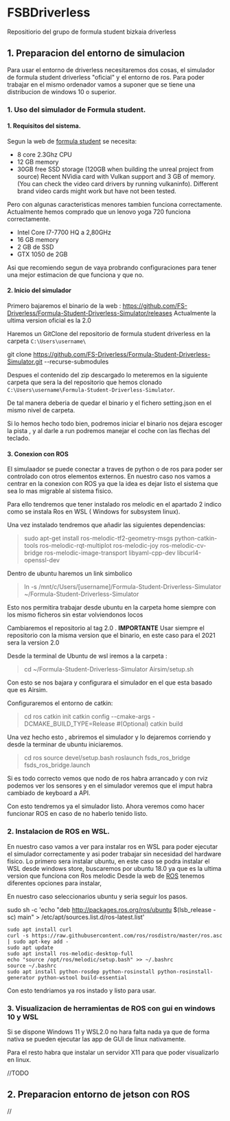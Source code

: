# FSBDriverless
Repositiorio del grupo de formula student bizkaia driverless 

## 1. Preparacion del entorno de simulacion
Para usar el entorno de driverless necesitaremos dos cosas, el simulador de formula student driverless "oficial" y el entorno de ros. 
Para poder trabajar en el mismo ordenador vamos a suponer que se tiene una distribucion de windows 10 o superior. 

### 1. Uso del simulador de Formula student.
#### 1. Requisitos del sistema.
Segun la web de [formula student](https://github.com/FS-Driverless/Formula-Student-Driverless-Simulator) se necesita: 
- 8 core 2.3Ghz CPU
- 12 GB memory
- 30GB free SSD storage (120GB when building the unreal project from source)
Recent NVidia card with Vulkan support and 3 GB of memory. (You can check the video card drivers by running vulkaninfo). Different brand video cards might work but have not been tested.

Pero con algunas caracteristicas menores tambien funciona correctamente. 
Actualmente hemos comprado que un lenovo yoga 720 funciona correctamente.
- Intel Core I7-7700 HQ a 2,80GHz
- 16 GB memory
- 2 GB de SSD 
- GTX 1050 de 2GB 

Asi que recomiendo segun de vaya probrando configuraciones para tener una mejor estimacion de que funciona y que no.

#### 2. Inicio del simulador 
Primero bajaremos el binario de la web : https://github.com/FS-Driverless/Formula-Student-Driverless-Simulator/releases
Actualmente la ultima version oficial es la 2.0

Haremos un GitClone del repositorio de formula student driverless en la carpeta `C:\Users\username\`

  git clone https://github.com/FS-Driverless/Formula-Student-Driverless-Simulator.git --recurse-submodules

Despues el contenido del zip descargado lo meteremos en la siguiente carpeta que sera la del repositorio que hemos clonado `C:\Users\username\Formula-Student-Driverless-Simulator`.

De tal manera deberia de quedar el binario y el fichero setting.json en el mismo nivel de carpeta.

Si lo hemos hecho todo bien, podremos iniciar el binario nos dejara escoger la pista , y al darle a run podremos manejar el coche con las flechas del teclado.

#### 3. Conexion con ROS 
El simulaador se puede conectar a traves de python o de ros para poder ser controlado con otros elementos externos. 
En nuestro caso nos vamos a centrar en la conexion con ROS ya que la idea es dejar listo el sistema que sea lo mas migrable al sistema fisico.

Para ello tendremos que tener instalado ros melodic en el apartado 2 indico como se instala Ros en WSL ( Windows for subsystem linux).

Una vez instalado tendremos que añadir las siguientes dependencias:
> sudo apt-get install ros-melodic-tf2-geometry-msgs python-catkin-tools ros-melodic-rqt-multiplot ros-melodic-joy ros-melodic-cv-bridge ros-melodic-image-transport libyaml-cpp-dev libcurl4-openssl-dev

Dentro de ubuntu haremos un link simbolico 
> ln -s /mnt/c/Users/[username]/Formula-Student-Driverless-Simulator ~/Formula-Student-Driverless-Simulator

Esto nos permitira trabajar desde ubuntu en la carpeta home siempre con los mismo ficheros sin estar volviendonos locos

Cambiaremos el repositorio al tag 2.0 . 
**IMPORTANTE** 
Usar siempre el repositorio con la misma version que el binario, en este caso para el 2021 sera la version 2.0

Desde la terminal de Ubuntu de wsl iremos a la carpeta : 
> cd ~/Formula-Student-Driverless-Simulator
> Airsim/setup.sh

Con esto se nos bajara y configurara el simulador en el que esta basado que es Airsim.

Configuraremos el entorno de catkin: 
>cd ros
>catkin init
>catkin config --cmake-args -DCMAKE_BUILD_TYPE=Release #(Optional)
>catkin build

Una vez hecho esto , abriremos el simulador y lo dejaremos corriendo y desde la terminar de ubuntu iniciaremos.
>cd ros
>source devel/setup.bash
>roslaunch fsds_ros_bridge fsds_ros_bridge.launch

Si es todo correcto vemos que nodo de ros habra arrancado y con rviz podemos ver los sensores y en el simulador veremos que el imput habra cambiado de keyboard a API.

Con esto tendremos ya el simulador listo. 
Ahora veremos como hacer funcionar ROS en caso de no haberlo tenido listo.


### 2. Instalacion de ROS en WSL. 

En nuestro caso vamos a ver para instalar ros en WSL para poder ejecutar el simulador correctamente y asi poder trabajar sin necesidad del hardware fisico.
Lo primero sera instalar ubuntu, en este caso se podra instalar el WSL desde windows store, buscaremos por ubuntu 18.0 ya que es la ultima version que funciona con Ros melodic
Desde la web de [ROS](http://wiki.ros.org/melodic/Installation) tenemos diferentes opciones para instalar, 

En nuestro caso seleccionarios ubuntu y seria seguir los pasos.

  sudo sh -c 'echo "deb http://packages.ros.org/ros/ubuntu $(lsb_release -sc) main" > /etc/apt/sources.list.d/ros-latest.list'
 ``` 
 sudo apt install curl
 curl -s https://raw.githubusercontent.com/ros/rosdistro/master/ros.asc | sudo apt-key add -
 sudo apt update
 sudo apt install ros-melodic-desktop-full
 echo "source /opt/ros/melodic/setup.bash" >> ~/.bashrc
 source ~/.bashrc
 sudo apt install python-rosdep python-rosinstall python-rosinstall-generator python-wstool build-essential
```
Con esto tendriamos ya ros instado y listo para usar.

### 3. Visualizacion de herramientas de ROS con gui en windows 10 y WSL

Si se dispone Windows 11 y WSL2.0 no hara falta nada ya que de forma nativa se pueden ejecutar las app de GUI de linux nativamente.

Para el resto habra que instalar un servidor X11 para que poder visualizarlo en linux.

//TODO

## 2. Preparacion entorno de jetson con ROS

//

